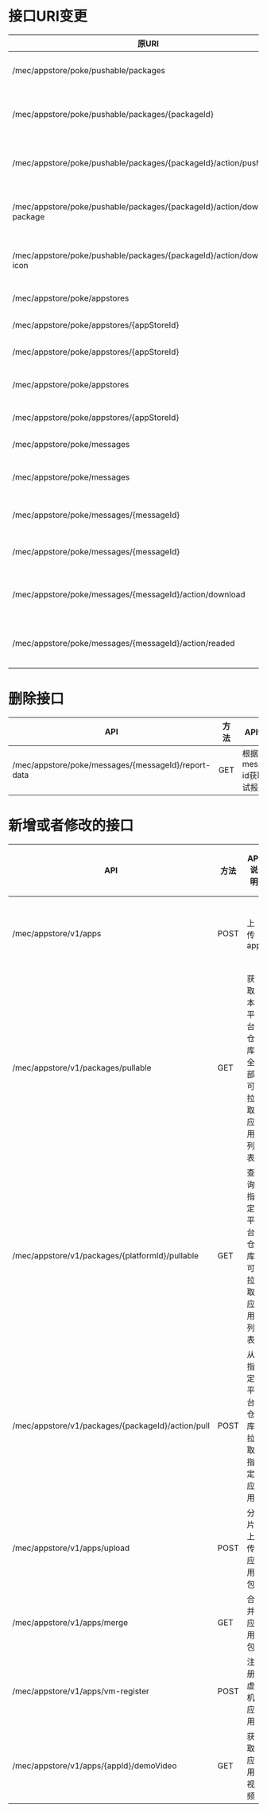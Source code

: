 # 接口URI变更

| 原URI | 现URI | 方法 | API说明 |
| --- | --- | --- | --- |
| /mec/appstore/poke/pushable/packages | /mec/appstore/v1/packages/pushable | GET | 查询可推送的应用列表 |
| /mec/appstore/poke/pushable/packages/{packageId} | /mec/appstore/v1/packages/{packageId}/pushable | GET | 根据packageId获取可推送应用包 |
| /mec/appstore/poke/pushable/packages/{packageId}/action/push | /mec/appstore/v1/packages/{packageId}/action/push | POST | 根据packageId推送应用包|
| /mec/appstore/poke/pushable/packages/{packageId}/action/download-package | /mec/appstore/v1/packages/{packageId}/action/download-package | GET | 根据packageId下载推送应用包 |
| /mec/appstore/poke/pushable/packages/{packageId}/action/download-icon | /mec/appstore/v1/packages/{packageId}/action/download-icon | GET | 根据packageId下载推送应用图标 |
| /mec/appstore/poke/appstores | /mec/appstore/v1/appstores | POST | 新增外部应用仓库 |
| /mec/appstore/poke/appstores/{appStoreId} | /mec/appstore/v1/appstores/{appStoreId} | DELETE | 删除外部应用仓库 |
| /mec/appstore/poke/appstores/{appStoreId} | /mec/appstore/v1/appstores/{appStoreId} | PUT | 修改外部应用仓库 |
| /mec/appstore/poke/appstores | /mec/appstore/v1/appstores | GET | 查询外部应用仓库列表 |
| /mec/appstore/poke/appstores/{appStoreId} | /mec/appstore/v1/appstores/{appStoreId} | GET | 查询外部应用仓库 |
| /mec/appstore/poke/messages | /mec/appstore/v1/messages| POST | 新增一条消息 |
| /mec/appstore/poke/messages | /mec/appstore/v1/messages | GET | 根据消息类型获取消息 |
| /mec/appstore/poke/messages/{messageId} | /mec/appstore/v1/messages/{messageId} | GET | 根据message id获取消息 |
| /mec/appstore/poke/messages/{messageId} | /mec/appstore/v1/messages/{messageId} | DELETE | 根据message id删除消息 |
| /mec/appstore/poke/messages/{messageId}/action/download | /mec/appstore/v1/messages/{messageId}/action/download | GET | 根据message id下载app相关信息 |
| /mec/appstore/poke/messages/{messageId}/action/readed | /mec/appstore/v1/messages/{messageId}/action/readed | PUT | 根据message id更新消息状态 |

# 删除接口

| API | 方法 | API说明 |
| --- | --- | --- |
| /mec/appstore/poke/messages/{messageId}/report-data | GET | 根据message id获取测试报告 |

# 新增或者修改的接口
| API | 方法 | API说明 | 变更类型 | 说明 |
| --- | --- | --- | --- | --- |
| /mec/appstore/v1/apps | POST | 上传app | 修改 | 修改上传请求参数，增加可选字段demoVideo，含义为应用演示视频 |
| /mec/appstore/v1/packages/pullable | GET | 获取本平台仓库全部可拉取应用列表 | 新增 | 查询可拉取的应用列表|
| /mec/appstore/v1/packages/{platformId}/pullable | GET | 查询指定平台仓库可拉取应用列表 | 新增 | appstore后台调用指定平台仓库的URI，查询可推送应用列表，并过滤本平台已发布的应用，返回可拉取的应用列表给appstore前台 |
| /mec/appstore/v1/packages/{packageId}/action/pull | POST | 从指定平台仓库拉取指定应用 | 新增 | appstore后台调用指定平台仓库的URI，下载指定应用的应用包和图标，并注册该应用到本平台，同时记录一条拉取消息 |
| /mec/appstore/v1/apps/upload | POST | 分片上传应用包 | 新增 | 当应用包大于10M时，采用分片上传方式 |
| /mec/appstore/v1/apps/merge | GET | 合并应用包 | 新增 | 将分片的应用包合并到一起上传到服务器目标路径 |
| /mec/appstore/v1/apps/vm-register | POST | 注册虚机应用 | 新增 | 对于应用包较大的虚机应用调用此接口注册 |
| /mec/appstore/v1/apps/{appId}/demoVideo | GET | 获取应用视频 | 新增 | 根据应用ID获取演示视频 |
